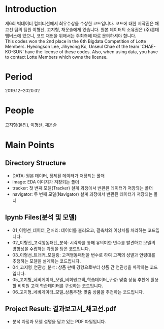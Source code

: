 # Introduction  
제6회 빅데이터 컴피티션에서 최우수상을 수상한 코드입니다. 코드에 대한 저작권은 채고선 팀의 팀원 이형선, 고지형, 채운슬에게 있습니다. 원본 데이터의 소유권은 (주)롯데멤버스에 있으니, 코드 재현을 위해서는 주최측에 따로 문의하셔야 합니다.  
This codes won the 2nd place in the 6th Bigdata Competition of Lotte Members. Hyeongson Lee, Jihyeong Ko, Unseul Chae of the team 'CHAE-KO-SUN' have the license of these codes. Also, when using data, you have to contact Lotte Members which owns the license.

# Period  
2019.12~2020.02

# People
고지형(본인), 이형선, 채운슬

# Main Points
## Directory Structure
- DATA: 원본 데이터, 정제된 데이터가 저장되는 폴더
- image: EDA 이미지가 저장되는 폴더
- tracker: 첫 번째 모델(Tracker) 설계 과정에서 반환된 데이터가 저장되는 폴더
- navigator: 두 번째 모델(Navigator) 설계 과정에서 반환된 데이터가 저장되는 폴더

## Ipynb Files(분석 및 모델)
- 01_이형선_데이터_전처리: 데이터를 불러오고, 결측치와 이상치를 처리하는 코드입니다.
- 02_이형선_고객행동패턴_분석: 시각화를 통해 유의미한 변수를 발견하고 모델의 방향성을 수립하는 과정을 담은 코드입니다.
- 03_이형선_트래커_모델링: 고객행동패턴을 변수로 하여 고객의 성별과 연령대를 추정하는 모델을 설계하는 코드입니다.
- 04_고지형_연관성_분석: 상품 판매 경향으로부터 상품 간 연관성을 파악하는 코드입니다.
- 05_고지형_네비게이터_모델_비회원고객_학습데이터_구성: 맞춤 상품 추천에 활용할 비회원 고객 학습데이터를 구성하는 코드입니다.
- 06_고지형_네비게이터_모델_상품추천: 맞춤 상품을 추천하는 코드입니다.

## Project Result: 결과보고서_채고선.pdf
- 분석 과정과 모델 설명을 담고 있는 PDF 파일입니다.

